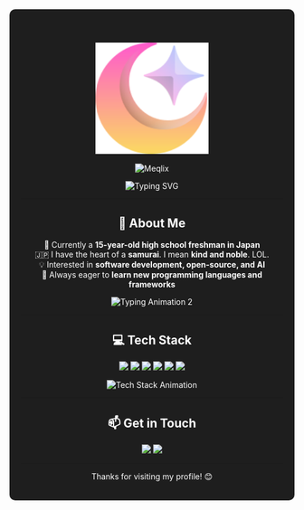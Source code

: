 <div align="center" style="background:#1E1E1E; padding:20px; border-radius:10px; color:white;">

# <p align="center">
  <img src="https://github.com/Meqlix/Meqlix/blob/38dadf6d23aeb6c657e2d5f1fbd8c9628e0fdd77/evex.svg" alt="Meqlix Logo" width="200">
</p>

<p align="center">
  <img src="https://img.shields.io/badge/Meqlix-00C3FF?style=for-the-badge&logo=github&logoColor=white" alt="Meqlix">
</p>

<p align="center">
  <img src="https://readme-typing-svg.herokuapp.com/?font=Fira+Code&pause=1000&color=00C3FF&center=true&width=435&lines=Welcome+to+my+GitHub!+%F0%9F%9A%80;Passionate+Developer+%F0%9F%92%BB;Always+Learning+New+Things+%F0%9F%93%9A" alt="Typing SVG">
</p>

---

## 🚀 About Me
🚀 Currently a **15-year-old high school freshman in Japan**<br>
🇯🇵 I have the heart of a **samurai**. I mean **kind and noble**. LOL.<br>
💡 Interested in **software development, open-source, and AI**<br>
📖 Always eager to **learn new programming languages and frameworks**

<p align="center">
  <img src="https://readme-typing-svg.herokuapp.com/?font=Fira+Code&pause=1000&color=00C3FF&center=true&width=435&lines=Full-Stack+Developer+%F0%9F%9A%80;Loves+Coding+and+Creativity+%F0%9F%92%A1;Exploring+New+Technologies+%F0%9F%8C%8D" alt="Typing Animation 2">
</p>

---

## 💻 Tech Stack
<p align="center">
  <a href="#"><img src="https://img.shields.io/badge/HTML5-E34F26?style=for-the-badge&logo=html5&logoColor=white"></a>
  <a href="#"><img src="https://img.shields.io/badge/CSS3-1572B6?style=for-the-badge&logo=css3&logoColor=white"></a>
  <a href="#"><img src="https://img.shields.io/badge/Java-007396?style=for-the-badge&logo=openjdk&logoColor=white"></a>
  <a href="#"><img src="https://img.shields.io/badge/C++-00599C?style=for-the-badge&logo=c%2B%2B&logoColor=white"></a>
  <a href="#"><img src="https://img.shields.io/badge/Python-3776AB?style=for-the-badge&logo=python&logoColor=white"></a>
  <a href="#"><img src="https://img.shields.io/badge/TypeScript-3178C6?style=for-the-badge&logo=typescript&logoColor=white"></a>
</p>

<p align="center">
  <img src="https://readme-typing-svg.herokuapp.com/?font=Fira+Code&pause=1000&color=00C3FF&center=true&width=600&lines=HTML+%7C+CSS+%7C+Java+%7C+C%2B%2B+%7C+Python+%7C+TypeScript" alt="Tech Stack Animation">
</p>

---

## 📫 Get in Touch
<p align="center">
  <a href="https://x.com/Meqlix"><img src="https://img.shields.io/badge/X-000000?style=for-the-badge&logo=x&logoColor=white"></a>
  <a href="https://discord.gg/UE43A5f4"><img src="https://img.shields.io/badge/Discord-5865F2?style=for-the-badge&logo=discord&logoColor=white"></a>
</p>

---

<p align="center">Thanks for visiting my profile! 😊</p>

</div>
